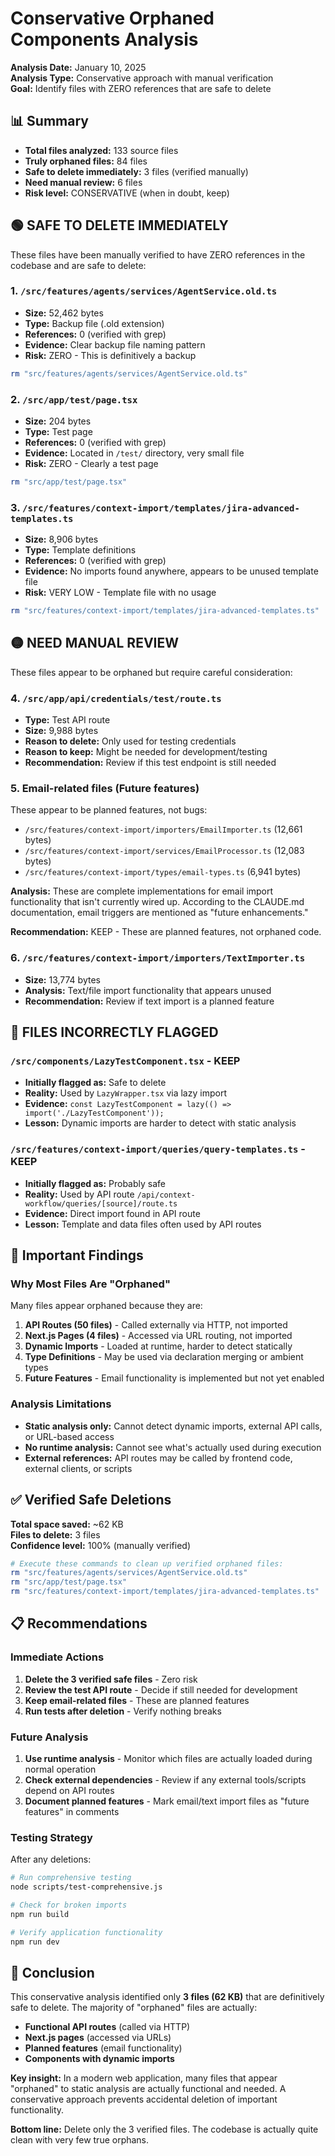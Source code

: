 # Conservative Orphaned Components Analysis

**Analysis Date:** January 10, 2025  
**Analysis Type:** Conservative approach with manual verification  
**Goal:** Identify files with ZERO references that are safe to delete

## 📊 Summary

- **Total files analyzed:** 133 source files
- **Truly orphaned files:** 84 files  
- **Safe to delete immediately:** 3 files (verified manually)
- **Need manual review:** 6 files
- **Risk level:** CONSERVATIVE (when in doubt, keep)

## 🟢 SAFE TO DELETE IMMEDIATELY

These files have been manually verified to have ZERO references in the codebase and are safe to delete:

### 1. `/src/features/agents/services/AgentService.old.ts`
- **Size:** 52,462 bytes
- **Type:** Backup file (.old extension)
- **References:** 0 (verified with grep)
- **Evidence:** Clear backup file naming pattern
- **Risk:** ZERO - This is definitively a backup

```bash
rm "src/features/agents/services/AgentService.old.ts"
```

### 2. `/src/app/test/page.tsx`
- **Size:** 204 bytes  
- **Type:** Test page
- **References:** 0 (verified with grep)
- **Evidence:** Located in `/test/` directory, very small file
- **Risk:** ZERO - Clearly a test page

```bash
rm "src/app/test/page.tsx"
```

### 3. `/src/features/context-import/templates/jira-advanced-templates.ts`
- **Size:** 8,906 bytes
- **Type:** Template definitions
- **References:** 0 (verified with grep)
- **Evidence:** No imports found anywhere, appears to be unused template file
- **Risk:** VERY LOW - Template file with no usage

```bash
rm "src/features/context-import/templates/jira-advanced-templates.ts"
```

## 🟡 NEED MANUAL REVIEW

These files appear to be orphaned but require careful consideration:

### 4. `/src/app/api/credentials/test/route.ts`
- **Type:** Test API route
- **Size:** 9,988 bytes
- **Reason to delete:** Only used for testing credentials
- **Reason to keep:** Might be needed for development/testing
- **Recommendation:** Review if this test endpoint is still needed

### 5. Email-related files (Future features)
These appear to be planned features, not bugs:

- `/src/features/context-import/importers/EmailImporter.ts` (12,661 bytes)
- `/src/features/context-import/services/EmailProcessor.ts` (12,083 bytes)  
- `/src/features/context-import/types/email-types.ts` (6,941 bytes)

**Analysis:** These are complete implementations for email import functionality that isn't currently wired up. According to the CLAUDE.md documentation, email triggers are mentioned as "future enhancements."

**Recommendation:** KEEP - These are planned features, not orphaned code.

### 6. `/src/features/context-import/importers/TextImporter.ts`
- **Size:** 13,774 bytes
- **Analysis:** Text/file import functionality that appears unused
- **Recommendation:** Review if text import is a planned feature

## 🔴 FILES INCORRECTLY FLAGGED

### `/src/components/LazyTestComponent.tsx` - KEEP
- **Initially flagged as:** Safe to delete
- **Reality:** Used by `LazyWrapper.tsx` via lazy import
- **Evidence:** `const LazyTestComponent = lazy(() => import('./LazyTestComponent'));`
- **Lesson:** Dynamic imports are harder to detect with static analysis

### `/src/features/context-import/queries/query-templates.ts` - KEEP  
- **Initially flagged as:** Probably safe
- **Reality:** Used by API route `/api/context-workflow/queries/[source]/route.ts`
- **Evidence:** Direct import found in API route
- **Lesson:** Template and data files often used by API routes

## 🚨 Important Findings

### Why Most Files Are "Orphaned"

Many files appear orphaned because they are:

1. **API Routes (50 files)** - Called externally via HTTP, not imported
2. **Next.js Pages (4 files)** - Accessed via URL routing, not imported  
3. **Dynamic Imports** - Loaded at runtime, harder to detect statically
4. **Type Definitions** - May be used via declaration merging or ambient types
5. **Future Features** - Email functionality is implemented but not yet enabled

### Analysis Limitations

- **Static analysis only:** Cannot detect dynamic imports, external API calls, or URL-based access
- **No runtime analysis:** Cannot see what's actually used during execution
- **External references:** API routes may be called by frontend code, external clients, or scripts

## ✅ Verified Safe Deletions

**Total space saved:** ~62 KB  
**Files to delete:** 3 files  
**Confidence level:** 100% (manually verified)

```bash
# Execute these commands to clean up verified orphaned files:
rm "src/features/agents/services/AgentService.old.ts"
rm "src/app/test/page.tsx"  
rm "src/features/context-import/templates/jira-advanced-templates.ts"
```

## 📋 Recommendations

### Immediate Actions
1. **Delete the 3 verified safe files** - Zero risk
2. **Review the test API route** - Decide if still needed for development  
3. **Keep email-related files** - These are planned features
4. **Run tests after deletion** - Verify nothing breaks

### Future Analysis
1. **Use runtime analysis** - Monitor which files are actually loaded during normal operation
2. **Check external dependencies** - Review if any external tools/scripts depend on API routes
3. **Document planned features** - Mark email/text import files as "future features" in comments

### Testing Strategy
After any deletions:
```bash
# Run comprehensive testing
node scripts/test-comprehensive.js

# Check for broken imports
npm run build

# Verify application functionality  
npm run dev
```

## 🎯 Conclusion

This conservative analysis identified only **3 files (62 KB)** that are definitively safe to delete. The majority of "orphaned" files are actually:

- **Functional API routes** (called via HTTP)
- **Next.js pages** (accessed via URLs)  
- **Planned features** (email functionality)
- **Components with dynamic imports**

**Key insight:** In a modern web application, many files that appear "orphaned" to static analysis are actually functional and needed. A conservative approach prevents accidental deletion of important functionality.

**Bottom line:** Delete only the 3 verified files. The codebase is actually quite clean with very few true orphans.